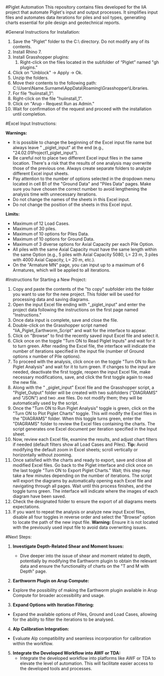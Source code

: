 #Piglet Automation
This repository contains files developed for the IiA project that automate Piglet's input and output processes. It simplifies input files and automates data iterations for piles and soil types, generating charts essential for pile design and geotechnical reports.

#General Instructions for Installation:
1. Save the "Piglet" folder to the C:\ directory. Do not modify any of its contents.
2. Install Rhino 7.
3. Install Grasshopper plugins:
	1. Right-click on the files located in the subfolder of “Piglet” named "gh plugins."
  2. Click on "Unblock" -> Apply -> Ok.
  3. Unzip the folders.
  4. Move their contents to the following path: C:\Users\Name.Surname\AppData\Roaming\Grasshopper\Libraries.
4. For file “huiinstall_1”:
  1. Right-click on the file "huiinstall_1".
  2. Click on "Arup - Request Run as Admin."
  3. Wait for confirmation of the request and proceed with the installation until completion.

#Excel Input Instructions:

**Warnings:**
- It is possible to change the beginning of the Excel input file name but always leave " _piglet_input" at the end (e.g., "24.02.01Project1_piglet_input").
- Be careful not to place two different Excel input files in the same location. There's a risk that the results of one analysis may overwrite those of the previous one. Always create separate folders to analyze different Excel input sheets.
- Pay attention to the number of options selected in the dropdown menu located in cell B1 of the "Ground Data" and "Piles Data" pages. Make sure you have chosen the correct number to avoid lengthening the analysis time with unnecessary iterations.
- Do not change the names of the sheets in this Excel input.
- Do not change the position of the sheets in this Excel input.

**Limits:**
- Maximum of 12 Load Cases.
- Maximum of 30 piles.
- Maximum of 10 options for Piles Data.
- Maximum of 10 options for Ground Data.
- Maximum of 3 diverse options for Axial Capacity per each Pile Option.
- All piles with the same Axial Capacity must have the same length within the same Option (e.g., 5 piles with Axial Capacity 5080, L= 23 m, 3 piles with 4000 Axial Capacity, L= 20 m, etc.).
- On the "Armature MN" page, you can input up to a maximum of 6 Armatures, which will be applied to all iterations.

#Instructions  for Starting a New Project:
1. Copy and paste the contents of the "to copy" subfolder into the folder you want to use for the new project. This folder will be used for processing data and saving diagrams.
2. Open the input Excel file ending with "_piglet_input" and enter the project data following the instructions on the first page named "Instructions."
3. Once data input is complete, save and close the file.
4. Double-click on the Grasshopper script named "IiA_Piglet_Earthworm_Script" and wait for the interface to appear.
5. Click on "Browse" to find the recently saved input Excel file and select it.
6. Click once on the toggle "Turn ON to Read Piglet Inputs" and wait for it to turn green. After reading the Excel file, the interface will indicate the number of iterations specified in the input file (number of Ground options x number of Pile options).
7. To proceed with the analysis, click once on the toggle "Turn ON to Run Piglet Analysis" and wait for it to turn green. If changes to the input are needed, deactivate the first toggle, reopen the input Excel file, make necessary modifications, save, and click the first toggle again to read the new file.
8. Along with the " _piglet_input" Excel file and the Grasshopper script, a "Piglet_Output" folder will be created with two subfolders ("DIAGRAMS" and "JSON") and two .exe files. Do not modify them; they will be automatically used by the script.
9. Once the "Turn ON to Run Piglet Analysis" toggle is green, click on the "Turn ON to Plot Piglet Charts" toggle. This will modify the Excel files in the "DIAGRAMS" folder. When this toggle turns green, enter the "DIAGRAMS" folder to review the Excel files containing the charts. The script generates one Excel document per iteration specified in the Input sheet.
10. Now, review each Excel file, examine the results, and adjust chart filters if needed (default filters show all Load Cases and Piles). 
**Tip:** Avoid modifying the default zoom in Excel sheets; scroll vertically or horizontally without zooming.
11. Once satisfied with the charts and ready to export, save and close all modified Excel files. Go back to the Piglet interface and click once on the last toggle "Turn ON to Export Piglet Charts." Wait; this step may take a few minutes depending on the number of iterations. The script will export the diagrams by automatically opening each Excel file and navigating through all pages. Wait until this process finishes, and the toggle turns green. The interface will indicate where the images of each diagram have been saved.
12. Check the designated folder to ensure the export of all diagrams meets expectations.
13. If you want to repeat the analysis or analyze new input Excel files, disable all four toggles in reverse order and select the "Browse" option to locate the path of the new input file. 
**Warning:** Ensure it is not located with the previously used input file to avoid data overwriting issues.

#Next Steps:
1. **Investigate Depth-Related Shear and Moment Issues:**
   - Dive deeper into the issue of shear and moment related to depth, potentially by modifying the Earthworm plugin to obtain the relevant data and ensure the functionality of charts on the "T and M with Depth" page.

2. **Earthworm Plugin on Arup Compute:**
- Explore the possibility of making the Earthworm plugin available in Arup Compute for broader accessibility and usage.

3. **Expand Options with Iteration Filtering:**
- Expand the available options of Piles, Ground and Load Cases, allowing for the ability to filter the iterations to be analysed.

4. **Alp Calibration Integration:**
- Evaluate Alp compatibility and seamless incorporation for calibration within the workflow.

5. **Integrate the Developed Workflow into AWF or TDA:**
   - Integrate the developed workflow into platforms like AWF or TDA to elevate the level of automation. This will facilitate easier access to the developed tools and processes.

